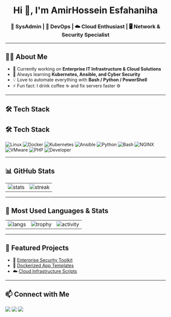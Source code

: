 <h1 align="center">Hi 👋, I'm AmirHossein Esfahaniha</h1>
<h3 align="center">🚀 SysAdmin | 🐳 DevOps | ☁️ Cloud Enthusiast | 🖥️ Network & Security Specialist</h3>

---

## 👨‍💻 About Me
- 🔭 Currently working on **Enterprise IT Infrastructure & Cloud Solutions**
- 🌱 Always learning **Kubernetes, Ansible, and Cyber Security**
- 💡 Love to automate everything with **Bash / Python / PowerShell**
- ⚡ Fun fact: I drink coffee ☕ and fix servers faster ⚙️

---

## 🛠 Tech Stack
## 🛠 Tech Stack
![Linux](https://img.shields.io/badge/Linux-FCC624?style=for-the-badge&logo=linux&logoColor=black)
![Docker](https://img.shields.io/badge/Docker-2496ED?style=for-the-badge&logo=docker&logoColor=white)
![Kubernetes](https://img.shields.io/badge/Kubernetes-326CE5?style=for-the-badge&logo=kubernetes&logoColor=white)
![Ansible](https://img.shields.io/badge/Ansible-EE0000?style=for-the-badge&logo=ansible&logoColor=white)
![Python](https://img.shields.io/badge/Python-3776AB?style=for-the-badge&logo=python&logoColor=white)
![Bash](https://img.shields.io/badge/Bash-4EAA25?style=for-the-badge&logo=gnu-bash&logoColor=white)
![NGINX](https://img.shields.io/badge/Nginx-009639?style=for-the-badge&logo=nginx&logoColor=white)
![VMware](https://img.shields.io/badge/VMware-607078?style=for-the-badge&logo=vmware&logoColor=white)
![PHP](https://img.shields.io/badge/PHP-777BB4?style=for-the-badge&logo=php&logoColor=white)
![Developer](https://img.shields.io/badge/Developer-F7DF1E?style=for-the-badge&logo=devicon&logoColor=black)

---

## 📊 GitHub Stats
<p align="center">
  <table>
    <tr>
      <td><img src="https://github-readme-stats.vercel.app/api?username=esfahaniha&show_icons=true&theme=radical" alt="stats" /></td>
      <td><img src="https://github-readme-streak-stats.herokuapp.com/?user=esfahaniha&theme=radical" alt="streak" /></td>
    </tr>
  </table>
</p>

---

## 🚀 Most Used Languages & Stats
<p align="center">
  <table>
    <tr>
      <td>
        <img src="https://github-readme-stats.vercel.app/api/top-langs/?username=esfahaniha&layout=compact&theme=radical" alt="langs" />
      </td>
      <td>
        <img src="https://github-profile-trophy.vercel.app/?username=esfahaniha&theme=radical" alt="trophy" />
      </td>
      <td>
        <img src="https://activity-graph.herokuapp.com/graph?username=esfahaniha&theme=radical" alt="activity" />
      </td>
    </tr>
  </table>
</p>


---

## 🌟 Featured Projects
- 🔐 [Enterprise Security Toolkit](https://github.com/esfahaniha/security-toolkit)  
- 🐳 [Dockerized App Templates](https://github.com/esfahaniha/docker-apps)  
- ☁️ [Cloud Infrastructure Scripts](https://github.com/esfahaniha/cloud-infra)  

---

## 📫 Connect with Me
<p align="left">
<a href="https://linkedin.com/in/your-linkedin" target="blank"><img src="https://img.shields.io/badge/LinkedIn-blue?style=for-the-badge&logo=linkedin" /></a>
<a href="mailto:yourmail@example.com" target="blank"><img src="https://img.shields.io/badge/Email-D14836?style=for-the-badge&logo=gmail&logoColor=white" /></a>
<a href="https://t.me/yourtelegram" target="blank"><img src="https://img.shields.io/badge/Telegram-2CA5E0?style=for-the-badge&logo=telegram&logoColor=white" /></a>
</p>
